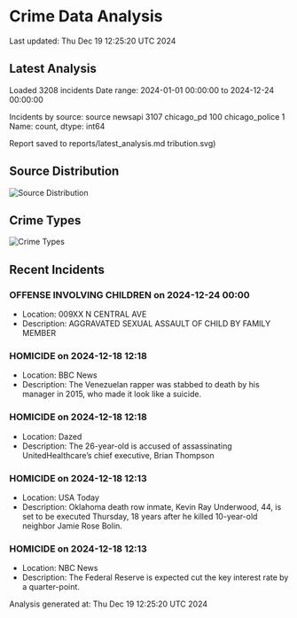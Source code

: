 # Crime Data Analysis
Last updated: Thu Dec 19 12:25:20 UTC 2024

## Latest Analysis

Loaded 3208 incidents
Date range: 2024-01-01 00:00:00 to 2024-12-24 00:00:00

Incidents by source:
source
newsapi           3107
chicago_pd         100
chicago_police       1
Name: count, dtype: int64

Report saved to reports/latest_analysis.md
tribution.svg)

## Source Distribution
![Source Distribution](images/source_distribution.svg)

## Crime Types
![Crime Types](images/crime_types.svg)

## Recent Incidents

### OFFENSE INVOLVING CHILDREN on 2024-12-24 00:00
- Location: 009XX N CENTRAL AVE
- Description: AGGRAVATED SEXUAL ASSAULT OF CHILD BY FAMILY MEMBER


### HOMICIDE on 2024-12-18 12:18
- Location: BBC News
- Description: The Venezuelan rapper was stabbed to death by his manager in 2015, who made it look like a suicide.


### HOMICIDE on 2024-12-18 12:18
- Location: Dazed
- Description: The 26-year-old is accused of assassinating UnitedHealthcare’s chief executive, Brian Thompson


### HOMICIDE on 2024-12-18 12:13
- Location: USA Today
- Description: Oklahoma death row inmate, Kevin Ray Underwood, 44, is set to be executed Thursday, 18 years after he killed 10-year-old neighbor Jamie Rose Bolin.


### HOMICIDE on 2024-12-18 12:13
- Location: NBC News
- Description: The Federal Reserve is expected cut the key interest rate by a quarter-point.

Analysis generated at: Thu Dec 19 12:25:20 UTC 2024
